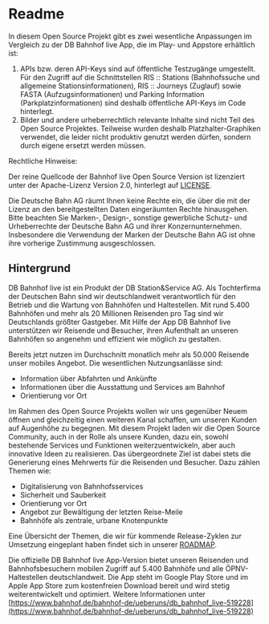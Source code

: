 # Readme

In diesem Open Source Projekt gibt es zwei wesentliche Anpassungen im Vergleich zu der DB Bahnhof live App, die im Play- und Appstore erhältlich ist:

1. APIs bzw. deren API-Keys sind auf öffentliche Testzugänge umgestellt. Für den Zugriff auf die Schnittstellen RIS :: Stations (Bahnhofssuche und allgemeine Stationsinformationen), RIS :: Journeys (Zuglauf) sowie FASTA (Aufzugsinformationen) und Parking Information (Parkplatzinformationen) sind deshalb öffentliche API-Keys im Code hinterlegt.  
2. Bilder und andere urheberrechtlich relevante Inhalte sind nicht Teil des Open Source Projektes. Teilweise wurden deshalb Platzhalter-Graphiken verwendet, die leider nicht produktiv genutzt werden dürfen, sondern durch eigene ersetzt werden müssen.

Rechtliche Hinweise:

Der reine Quellcode der Bahnhof live Open Source Version ist lizenziert unter der Apache-Lizenz Version 2.0, hinterlegt auf [LICENSE](https://github.com/dbbahnhoflive/dbbahnhoflive-android/blob/master/LICENSE).

Die Deutsche Bahn AG räumt Ihnen keine Rechte ein, die über die mit der Lizenz an den bereitgestellten Daten eingeräumten Rechte hinausgehen. Bitte beachten Sie Marken-, Design-, sonstige gewerbliche Schutz- und Urheberrechte der Deutsche Bahn AG und ihrer Konzernunternehmen. Insbesondere die Verwendung der Marken der Deutsche Bahn AG ist ohne ihre vorherige Zustimmung ausgeschlossen.

## Hintergrund

DB Bahnhof live ist ein Produkt der DB Station&Service AG. Als Tochterfirma der Deutschen Bahn sind wir deutschlandweit verantwortlich für den Betrieb und die Wartung von Bahnhöfen und Haltestellen. Mit rund 5.400 Bahnhöfen und mehr als 20 Millionen Reisenden pro Tag sind wir Deutschlands größter Gastgeber. Mit Hilfe der App DB Bahnhof live unterstützen wir Reisende und Besucher, ihren Aufenthalt an unseren Bahnhöfen so angenehm und effizient wie möglich zu gestalten.

Bereits jetzt nutzen im Durchschnitt monatlich mehr als 50.000 Reisende unser mobiles Angebot. Die wesentlichen Nutzungsanlässe sind:

* Information über Abfahrten und Ankünfte
* Informationen über die Ausstattung und Services am Bahnhof
* Orientierung vor Ort

Im Rahmen des Open Source Projekts wollen wir uns gegenüber Neuem öffnen und gleichzeitig einen weiteren Kanal schaffen, um unseren Kunden auf Augenhöhe zu begegnen. Mit diesem Projekt laden wir die Open Source Community, auch in der Rolle als unsere Kunden, dazu ein, sowohl bestehende Services und Funktionen weiterzuentwickeln, aber auch innovative Ideen zu realisieren. Das übergeordnete Ziel ist dabei stets die Generierung eines Mehrwerts für die Reisenden und Besucher. Dazu zählen Themen wie:

* Digitalisierung von Bahnhofsservices
* Sicherheit und Sauberkeit
* Orientierung vor Ort
* Angebot zur Bewältigung der letzten Reise-Meile
* Bahnhöfe als zentrale, urbane Knotenpunkte

Eine Übersicht der Themen, die wir für kommende Release-Zyklen zur Umsetzung eingeplant haben findet sich in unserer [ROADMAP](https://github.com/dbbahnhoflive/dbbahnhoflive-android/blob/master/ROADMAP.md).

Die offizielle DB Bahnhof live App-Version bietet unseren Reisenden und Bahnhofsbesuchern mobilen Zugriff auf 5.400 Bahnhöfe und alle ÖPNV-Haltestellen deutschlandweit. Die App steht im Google Play Store und im Apple App Store zum kostenfreien Download bereit und wird stetig weiterentwickelt und optimiert. Weitere Informationen unter [https://www.bahnhof.de/bahnhof-de/ueberuns/db_bahnhof_live-519228](https://www.bahnhof.de/bahnhof-de/ueberuns/db_bahnhof_live-519228)
